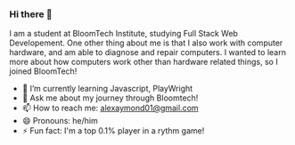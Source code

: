 ### Hi there 👋
I am a student at BloomTech Institute, studying Full Stack Web Developement. One other thing about me is that I also work with computer hardware, and am able to diagnose and repair computers. I wanted to learn more about how computers work other than hardware related things, so I joined BloomTech!


- 🌱 I’m currently learning Javascript, PlayWright
- 💬 Ask me about my journey through Bloomtech!
- 📫 How to reach me: alexaymond01@gmail.com
- 😄 Pronouns: he/him
- ⚡ Fun fact: I'm a top 0.1% player in a rythm game!
<!--
**Alex-the-Almond/Alex-the-Almond** is a ✨ _special_ ✨ repository because its `README.md` (this file) appears on your GitHub profile.

Here are some ideas to get you started:
Hi there 👋
I am a student at BloomTech Institute, studying Full Stack Web Developement. One other thing about me is that I also work with computer hardware, and am able to diagnose and repair computers. I wanted to learn more about how computers work other than hardware related things, so I joined BloomTech!


- 🌱 I’m currently learning Javascript, PlayWright
- 💬 Ask me about my journey through Bloomtech!
- 📫 How to reach me: alexaymond01@gmail.com
- 😄 Pronouns: he/him
- ⚡ Fun fact: I'm a top 0.1% player in a rythm game!
-->
